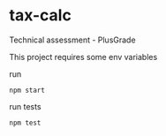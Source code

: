 # tax-calc
 Technical assessment - PlusGrade

This project requires some env variables

run
```
npm start
```

run tests
```
npm test
```
